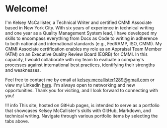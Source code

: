 # Welcome!

I'm Kelsey McCallister, a Technical Writer and certified CMMI Associate based in New York City. With six years of experience in technical writing and one year as a Quality Management System lead, I have developed my skills to encompass everything from Docs as Code to writing in adherence to both national and international standards (e.g., FedRAMP, ISO, CMMI). My CMMI Associate certification enables my role as an Appraisal Team Member (ATM) on an Executive Quality Review Board (EQRB) for CMMI. In this capacity, I would collaborate with my team to evaluate a company's processes against international best practices, identifying their strengths and weaknesses. 

Feel free to contact me by email at kelsey.mccallister1289@gmail.com or view my LinkedIn [here](https://www.linkedin.com/in/knmccallister/). I'm always open to networking and new opportunities. Thank you for visiting, and I look forward to connecting with you!

!!! info
    This site, hosted on GitHub pages, is intended to serve as a portfolio that showcases Kelsey McCallister's skills with GitHub, Markdown, and technical writing. Navigate through various portfolio items by selecting the tabs above.